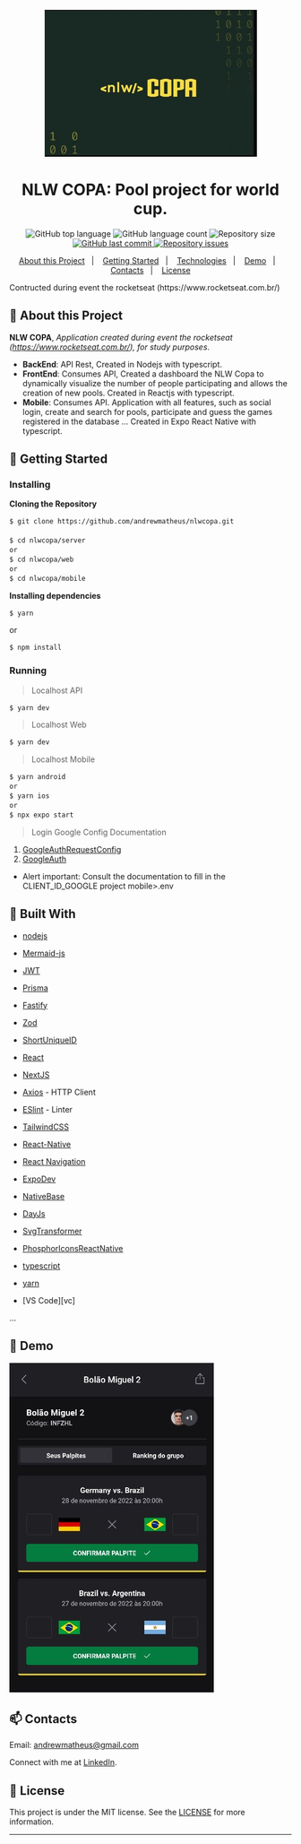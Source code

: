 <p align="center">
  <img alt="NLWCopa Logo" src="https://github.com/andrewmatheus/nlwcopa/blob/main/nlwcopa.png">  
</p>

<h1 align="center">
  NLW COPA: Pool project for world cup. 
</h1>  

<p align="center">
  <img alt="GitHub top language" src="https://img.shields.io/github/languages/top/andrewmatheus/nlwcopa.svg">

  <img alt="GitHub language count" src="https://img.shields.io/github/languages/count/andrewmatheus/nlwcopa.svg">

  <img alt="Repository size" src="https://img.shields.io/github/repo-size/andrewmatheus/nlwcopa.svg">
  <a href="https://github.com/andrewmatheus/nlwcopa/commits/main">
    <img alt="GitHub last commit" src="https://img.shields.io/github/last-commit/andrewmatheus/nlwcopa.svg">
  </a>

  <a href="https://github.com/andrewmatheus/nlwcopa/issues">
    <img alt="Repository issues" src="https://img.shields.io/github/issues/andrewmatheus/nlwcopa.svg">
  </a>
  
</p>
   
<p align="center">
  <a href="#notebook-About-this-Project">About this Project</a>&nbsp;&nbsp;&nbsp;|&nbsp;&nbsp;&nbsp;
  <a href="#rocket-Getting-Started">Getting Started</a>&nbsp;&nbsp;&nbsp;|&nbsp;&nbsp;&nbsp;
  <a href="#hammer-Built-With">Technologies</a>&nbsp;&nbsp;&nbsp;|&nbsp;&nbsp;&nbsp;
  <a href="#art-Demo">Demo</a>&nbsp;&nbsp;&nbsp;|&nbsp;&nbsp;&nbsp;
  <a href="#mailbox-Contacts">Contacts</a>&nbsp;&nbsp;&nbsp;|&nbsp;&nbsp;&nbsp;  
  <a href="#memo-license">License</a>
</p>   
   Contructed during event the rocketseat (https://www.rocketseat.com.br/)
   
## :notebook: About this Project

**NLW COPA**, *Application created during event the rocketseat (https://www.rocketseat.com.br/), for study purposes*. 
  - __BackEnd__: API Rest, Created in Nodejs with typescript.
  - __FrontEnd__: Consumes API, Created a dashboard the NLW Copa to dynamically visualize the number of people participating and allows the creation of new pools. Created in Reactjs with typescript.
  - __Mobile__: Consumes API. Application with all features, such as social login, create and search for pools, participate and guess the games registered in the database ... Created in Expo React Native with typescript. 

## :rocket: Getting Started

### Installing

**Cloning the Repository**

```bash
$ git clone https://github.com/andrewmatheus/nlwcopa.git

$ cd nlwcopa/server
or
$ cd nlwcopa/web
or
$ cd nlwcopa/mobile
```

**Installing dependencies**

```bash
$ yarn
```
or
```bash
$ npm install
```

### Running

> Localhost API
```bash
$ yarn dev
```
> Localhost Web
```bash
$ yarn dev
```
> Localhost Mobile
```bash
$ yarn android  
or
$ yarn ios
or
$ npx expo start
```

> Login Google Config Documentation

1. [GoogleAuthRequestConfig](https://docs.expo.dev/versions/latest/sdk/auth-session/#googleauthrequestconfig)
2. [GoogleAuth](https://docs.expo.dev/guides/authentication/#google)
- Alert important: Consult the documentation to fill in the CLIENT_ID_GOOGLE project mobile>.env

## :hammer: Built With

- [nodejs](https://nodejs.org/)
- [Mermaid-js](https://mermaid-js.github.io/mermaid/#/)
- [JWT](https://jwt.io/)
- [Prisma](https://www.prisma.io/)
- [Fastify](https://www.fastify.io/)
- [Zod](https://zod.dev/)
- [ShortUniqueID](https://www.npmjs.com/package/short-unique-id)

- [React](https://pt-br.reactjs.org/)
- [NextJS](https://nextjs.org/)
- [Axios](https://github.com/axios/axios) - HTTP Client
- [ESlint](https://eslint.org/) - Linter
- [TailwindCSS](https://tailwindcss.com/)

- [React-Native](https://facebook.github.io/react-native/)
- [React Navigation](https://reactnavigation.org/)
- [ExpoDev](https://expo.dev/)
- [NativeBase](https://nativebase.io/)
- [DayJs](https://day.js.org/)
- [SvgTransformer](https://github.com/kristerkari/react-native-svg-transformer)
- [PhosphorIconsReactNative](https://phosphoricons.com/)

- [typescript](https://www.typescriptlang.org/)
- [yarn](https://yarnpkg.com/)
- [VS Code][vc]

...
  
## :art: Demo

![NLWCOPA](https://github.com/andrewmatheus/nlwcopa/blob/main/palpitesexample.png)

## :mailbox: Contacts

Email: andrewmatheus@gmail.com

Connect with me at [LinkedIn](https://www.linkedin.com/in/andrew-cabral-developer/).

## :memo: License
This project is under the MIT license. See the [LICENSE](https://github.com/andrewmatheus/gobaber11/blob/master/LICENSE) for more information.
  
------------------
